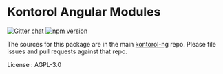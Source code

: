 # Kontorol Angular Modules

[![Gitter chat](https://badges.gitter.im/kontorol-ng/kontorol-ng.png)](https://gitter.im/kontorol-ng/kontorol-ng) [![npm version](https://badge.fury.io/js/%40kontorol-ng%2Fkontorol-ui.svg)](https://badge.fury.io/js/%40kontorol-ng%2Fkontorol-ui)

The sources for this package are in the main [kontorol-ng](https://github.com/kontorol/kontorol-ng) repo. Please file issues and pull requests against that repo.

License : AGPL-3.0